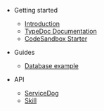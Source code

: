- Getting started

  - [Introduction](README.md)
  - [TypeDoc Documentation](typedoc)
  - [CodeSandbox Starter](https://codesandbox.io/s/pp3zwnxk7m)

- Guides

  - [Database example](guides/DATABASE.md)

- API

  - [ServiceDog](api/SERVICEDOG.md)
  - [Skill](api/SKILL.md)
